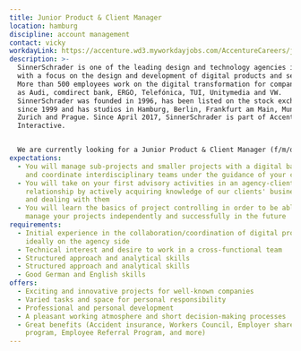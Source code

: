 ```yaml
---
title: Junior Product & Client Manager
location: hamburg
discipline: account management
contact: vicky
workdayLink: https://accenture.wd3.myworkdayjobs.com/AccentureCareers/job/Hamburg/Junior-Product---Client-Manager--f-m-d------SinnerSchrader_R00055431
description: >-
  SinnerSchrader is one of the leading design and technology agencies in Europe
  with a focus on the design and development of digital products and services.
  More than 500 employees work on the digital transformation for companies such
  as Audi, comdirect bank, ERGO, Telefónica, TUI, Unitymedia and VW.
  SinnerSchrader was founded in 1996, has been listed on the stock exchange
  since 1999 and has studios in Hamburg, Berlin, Frankfurt am Main, Munich,
  Zurich and Prague. Since April 2017, SinnerSchrader is part of Accenture
  Interactive.


  We are currently looking for a Junior Product & Client Manager (f/m/d/-) at our Hamburg office.
expectations:
  - You will manage sub-projects and smaller projects with a digital background
    and coordinate interdisciplinary teams under the guidance of your colleagues
  - You will take on your first advisory activities in an agency-client
    relationship by actively acquiring knowledge of our clients' business models
    and dealing with them
  - You will learn the basics of project controlling in order to be able to
    manage your projects independently and successfully in the future
requirements:
  - Initial experience in the collaboration/coordination of digital projects,
    ideally on the agency side
  - Technical interest and desire to work in a cross-functional team
  - Structured approach and analytical skills
  - Structured approach and analytical skills
  - Good German and English skills
offers:
  - Exciting and innovative projects for well-known companies
  - Varied tasks and space for personal responsibility
  - Professional and personal development
  - A pleasant working atmosphere and short decision-making processes
  - Great benefits (Accident insurance, Workers Council, Employer share purchase
    program, Employee Referral Program, and more)
---
```

